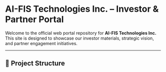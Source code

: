 # AI-FIS Technologies Inc. – Investor & Partner Portal

Welcome to the official web portal repository for **AI-FIS Technologies Inc.** This site is designed to showcase our investor materials, strategic vision, and partner engagement initiatives.

---

## 🔧 Project Structure



